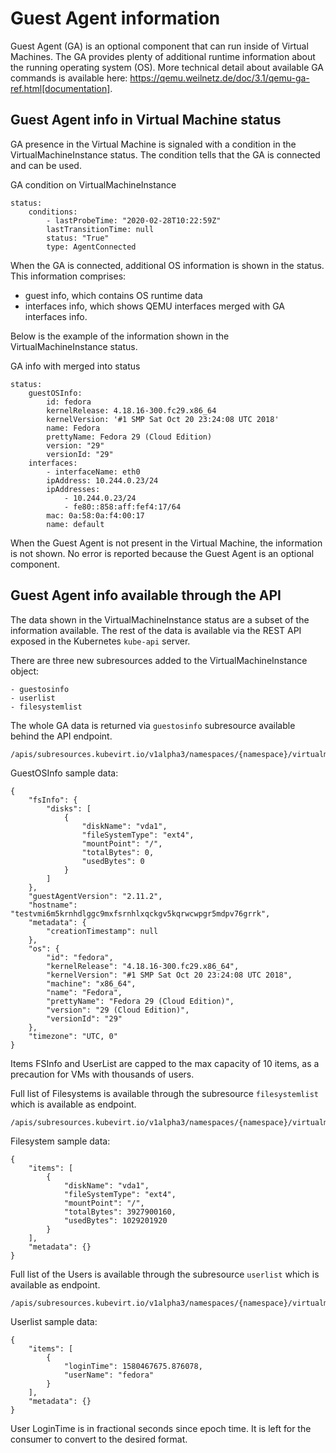 # Guest Agent information

Guest Agent (GA) is an optional component that can run inside of Virtual Machines.
The GA provides plenty of additional runtime information about the running operating system (OS).
More technical detail about available GA commands is available here: https://qemu.weilnetz.de/doc/3.1/qemu-ga-ref.html[documentation].


## Guest Agent info in Virtual Machine status

GA presence in the Virtual Machine is signaled with a condition in the VirtualMachineInstance status.
The condition tells that the GA is connected and can be used.

GA condition on VirtualMachineInstance

    status:
        conditions:
            - lastProbeTime: "2020-02-28T10:22:59Z"
            lastTransitionTime: null
            status: "True"
            type: AgentConnected


When the GA is connected, additional OS information is shown in the status.
This information comprises:

   - guest info, which contains OS runtime data
   - interfaces info, which shows QEMU interfaces merged with GA interfaces info.

Below is the example of the information shown in the VirtualMachineInstance status.

GA info with merged into status

    status:
        guestOSInfo:
            id: fedora
            kernelRelease: 4.18.16-300.fc29.x86_64
            kernelVersion: '#1 SMP Sat Oct 20 23:24:08 UTC 2018'
            name: Fedora
            prettyName: Fedora 29 (Cloud Edition)
            version: "29"
            versionId: "29"
        interfaces:
            - interfaceName: eth0
            ipAddress: 10.244.0.23/24
            ipAddresses:
                - 10.244.0.23/24
                - fe80::858:aff:fef4:17/64
            mac: 0a:58:0a:f4:00:17
            name: default

When the Guest Agent is not present in the Virtual Machine, the information is not shown. No error is reported because the Guest Agent is an optional component.


## Guest Agent info available through the API

The data shown in the VirtualMachineInstance status are a subset of the information available.
The rest of the data is available via the REST API exposed in the Kubernetes `kube-api` server.

There are three new subresources added to the VirtualMachineInstance object:

    - guestosinfo
    - userlist
    - filesystemlist


The whole GA data is returned via `guestosinfo` subresource available behind the API endpoint.

    /apis/subresources.kubevirt.io/v1alpha3/namespaces/{namespace}/virtualmachineinstances/{name}/guestosinfo


GuestOSInfo sample data:

    {
        "fsInfo": {
            "disks": [
                {
                    "diskName": "vda1",
                    "fileSystemType": "ext4",
                    "mountPoint": "/",
                    "totalBytes": 0,
                    "usedBytes": 0
                }
            ]
        },
        "guestAgentVersion": "2.11.2",
        "hostname": "testvmi6m5krnhdlggc9mxfsrnhlxqckgv5kqrwcwpgr5mdpv76grrk",
        "metadata": {
            "creationTimestamp": null
        },
        "os": {
            "id": "fedora",
            "kernelRelease": "4.18.16-300.fc29.x86_64",
            "kernelVersion": "#1 SMP Sat Oct 20 23:24:08 UTC 2018",
            "machine": "x86_64",
            "name": "Fedora",
            "prettyName": "Fedora 29 (Cloud Edition)",
            "version": "29 (Cloud Edition)",
            "versionId": "29"
        },
        "timezone": "UTC, 0"
    }

Items FSInfo and UserList are capped to the max capacity of 10 items, as a precaution for VMs with thousands of users.

Full list of Filesystems is available through the subresource `filesystemlist` which is available as endpoint.


    /apis/subresources.kubevirt.io/v1alpha3/namespaces/{namespace}/virtualmachineinstances/{name}/filesystemlist

Filesystem sample data:

    {
        "items": [
            {
                "diskName": "vda1",
                "fileSystemType": "ext4",
                "mountPoint": "/",
                "totalBytes": 3927900160,
                "usedBytes": 1029201920
            }
        ],
        "metadata": {}
    }

Full list of the Users is available through the subresource `userlist` which is available as endpoint.

    /apis/subresources.kubevirt.io/v1alpha3/namespaces/{namespace}/virtualmachineinstances/{name}/userlist



Userlist sample data:

    {
        "items": [
            {
                "loginTime": 1580467675.876078,
                "userName": "fedora"
            }
        ],
        "metadata": {}
    }

User LoginTime is in fractional seconds since epoch time. It is left for the consumer to convert to the desired format.
